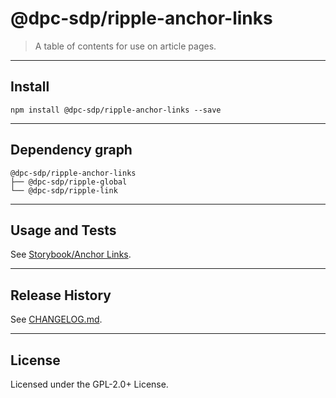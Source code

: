 # @dpc-sdp/ripple-anchor-links

> A table of contents for use on article pages.

--------------------------------------------------------------------------------

## Install

```shell
npm install @dpc-sdp/ripple-anchor-links --save
```

--------------------------------------------------------------------------------

## Dependency graph

```shell
@dpc-sdp/ripple-anchor-links
├── @dpc-sdp/ripple-global
└── @dpc-sdp/ripple-link
```

--------------------------------------------------------------------------------

## Usage and Tests

See [Storybook/Anchor Links](https://ripple.sdp.vic.gov.au/?selectedKind=Molecules/AnchorLinks&selectedStory=Anchor%20Links).

--------------------------------------------------------------------------------

## Release History

See [CHANGELOG.md](./CHANGELOG.md).

--------------------------------------------------------------------------------

## License

Licensed under the GPL-2.0+ License.
